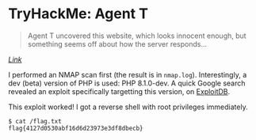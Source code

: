# TryHackMe: Agent T

> Agent T uncovered this website, which looks innocent enough, but something seems off about how the server responds...

*[Link](https://tryhackme.com/room/agentt)*

I performed an NMAP scan first (the result is in `nmap.log`). Interestingly, a dev (beta) version of PHP is used: PHP 8.1.0-dev. A quick Google search revealed an exploit specifically targetting this version, on [ExploitDB](https://www.exploit-db.com/exploits/49933). 

This exploit worked! I got a reverse shell with root privileges immediately.

```
$ cat /flag.txt
flag{4127d0530abf16d6d23973e3df8dbecb}
```
